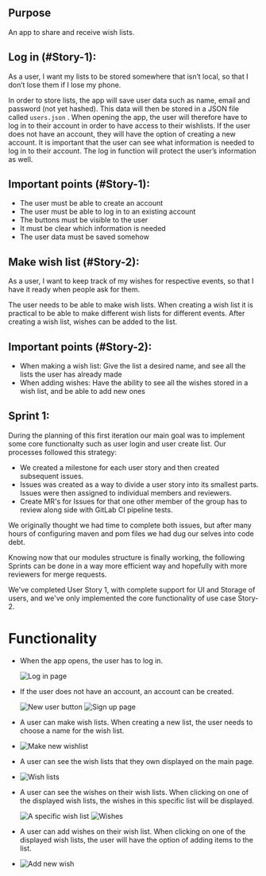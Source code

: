 ## Purpose

An app to share and receive wish lists.

## Log in (#Story-1):

As a user, I want my lists to be stored somewhere that isn’t local, so that I don’t lose them if I lose my phone.

In order to store lists, the app will save user data such as name, email and password (not yet hashed). This data will then be stored in a JSON file called `users.json` . When opening the app, the user will therefore have to log in to their account in order to have access to their wishlists. If the user does not have an account, they will have the option of creating a new account. It is important that the user can see what information is needed to log in to their account. The log in function will protect the user’s information as well.

## Important points (#Story-1):

- The user must be able to create an account
- The user must be able to log in to an existing account
- The buttons must be visible to the user
- It must be clear which information is needed
- The user data must be saved somehow

## Make wish list (#Story-2):

As a user, I want to keep track of my wishes for respective events, so that I have it ready when people ask for them.

The user needs to be able to make wish lists. When creating a wish list it is practical to be able to make different wish lists for different events. After creating a wish list, wishes can be added to the list.

## Important points (#Story-2):

- When making a wish list: Give the list a desired name, and see all the lists the user has already made
- When adding wishes: Have the ability to see all the wishes stored in a wish list, and be able to add new ones

## Sprint 1:

During the planning of this first iteration our main goal was to implement some core functionalty such as user login and user create list. Our processes followed this strategy:

- We created a milestone for each user story and then created subsequent issues.
- Issues was created as a way to divide a user story into its smallest parts. Issues were then assigned to individual members and reviewers.
- Create MR's for Issues for that one other member of the group has to review along side with GitLab CI pipeline tests.

We originally thought we had time to complete both issues, but after many hours of configuring maven and pom files we had dug our selves into code debt.

Knowing now that our modules structure is finally working, the following Sprints can be done in a way more efficient way and hopefully with more reviewers for merge requests.

We've completed User Story 1, with complete support for UI and Storage of users, and we've only implemented the core functionality of use case Story-2.

# Functionality

- When the app opens, the user has to log in.

  ![Log in page](resoursces/login.png)

- If the user does not have an account, an account can be created.

  ![New user button](resoursces/newUserButton.png)
  ![Sign up page](resoursces/signup.png)

- A user can make wish lists. When creating a new list, the user needs to choose a name for the wish list.
- ![Make new wishlist](resoursces/createWishlist.png)
- A user can see the wish lists that they own displayed on the main page.
- ![Wish lists](resoursces/wishLists.png)
- A user can see the wishes on their wish lists. When clicking on one of the displayed wish lists, the wishes in this specific list will be displayed.

  ![A specific wish list](resoursces/specificWIshlist.png)
  ![Wishes](resoursces/wishes.png)

- A user can add wishes on their wish list. When clicking on one of the displayed wish lists, the user will have the option of adding items to the list.
- ![Add new wish](resoursces/newWish.png)
